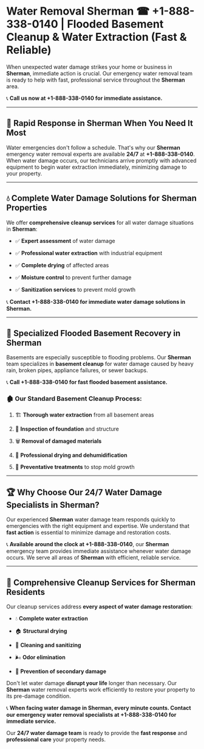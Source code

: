# Water Removal Sherman ☎ +1-888-338-0140 | Flooded Basement Cleanup & Water Extraction (Fast & Reliable)

When unexpected water damage strikes your home or business in **Sherman**, immediate action is crucial. Our emergency water removal team is ready to help with fast, professional service throughout the **Sherman** area. 

📞 **Call us now at +1-888-338-0140 for immediate assistance.**
---
## 🚀 Rapid Response in Sherman When You Need It Most
Water emergencies don't follow a schedule. That's why our **Sherman** emergency water removal experts are available **24/7** at **+1-888-338-0140**. When water damage occurs, our technicians arrive promptly with advanced equipment to begin water extraction immediately, minimizing damage to your property.
---
## 💧 Complete Water Damage Solutions for Sherman Properties
We offer **comprehensive cleanup services** for all water damage situations in **Sherman**:
- ✅ **Expert assessment** of water damage  
- ✅ **Professional water extraction** with industrial equipment  
- ✅ **Complete drying** of affected areas  
- ✅ **Moisture control** to prevent further damage  
- ✅ **Sanitization services** to prevent mold growth  
📞 **Contact +1-888-338-0140 for immediate water damage solutions in Sherman.**
---
## 🌊 Specialized Flooded Basement Recovery in Sherman
Basements are especially susceptible to flooding problems. Our **Sherman** team specializes in **basement cleanup** for water damage caused by heavy rain, broken pipes, appliance failures, or sewer backups. 
📞 **Call +1-888-338-0140 for fast flooded basement assistance.**
### 🏚️ Our Standard Basement Cleanup Process:
1. 🏗️ **Thorough water extraction** from all basement areas  
2. 🔎 **Inspection of foundation** and structure  
3. 🗑️ **Removal of damaged materials**  
4. 💨 **Professional drying and dehumidification**  
5. 🚫 **Preventative treatments** to stop mold growth  
---
## 🏆 Why Choose Our 24/7 Water Damage Specialists in Sherman?
Our experienced **Sherman** water damage team responds quickly to emergencies with the right equipment and expertise. We understand that **fast action** is essential to minimize damage and restoration costs.
📞 **Available around the clock at +1-888-338-0140**, our **Sherman** emergency team provides immediate assistance whenever water damage occurs. We serve all areas of **Sherman** with efficient, reliable service.
---
## 🧹 Comprehensive Cleanup Services for Sherman Residents
Our cleanup services address **every aspect of water damage restoration**:
- 💧 **Complete water extraction**  
- 🏠 **Structural drying**  
- 🧼 **Cleaning and sanitizing**  
- 🌬️ **Odor elimination**  
- 🚫 **Prevention of secondary damage**  
Don't let water damage **disrupt your life** longer than necessary. Our **Sherman** water removal experts work efficiently to restore your property to its pre-damage condition.
📞 **When facing water damage in Sherman, every minute counts. Contact our emergency water removal specialists at +1-888-338-0140 for immediate service.**
Our **24/7 water damage team** is ready to provide the **fast response** and **professional care** your property needs.

